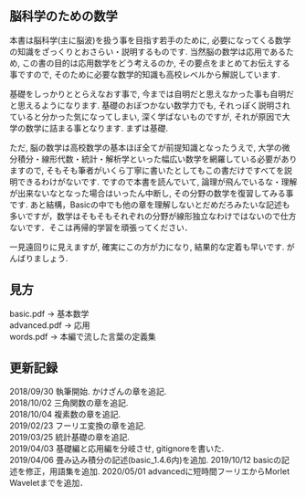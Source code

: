 ## 脳科学のための数学
本書は脳科学(主に脳波)を扱う事を目指す若手のために, 必要になってくる数学の知識をざっくりとおさらい・説明するものです. 当然脳の数学は応用であるため, この書の目的は応用数学をどう考えるのか, その要点をまとめてお伝えする事ですので, そのために必要な数学的知識も高校レベルから解説しています.  
  
基礎をしっかりととらえなおす事で, 今までは自明だと思えなかった事も自明だと思えるようになります. 基礎のおぼつかない数学力でも, それっぽく説明されていると分かった気になってしまい, 深く学ばないものですが, それが原因で大学の数学に詰まる事となります. まずは基礎.   
  
ただ, 脳の数学は高校数学の基本ほぼ全てが前提知識となったうえで, 大学の微分積分・線形代数・統計・解析学といった幅広い数学を網羅している必要がありますので, そもそも筆者がいくら丁寧に書いたとしてもこの書だけですべてを説明できるわけがないです. ですので本書を読んでいて, 論理が飛んでいるな・理解が出来ないなとなった場合はいったん中断し, その分野の数学を復習してみる事です.  あと結構，Basicの中でも他の章を理解しないとだめだろみたいな記述も多いですが，数学はそもそもそれぞれの分野が線形独立なわけではないので仕方ないです．そこは再帰的学習を頑張ってください．
  
一見遠回りに見えますが, 確実にこの方が力になり, 結果的な定着も早いです. がんばりましょう.  
  

## 見方
basic.pdf -> 基本数学  
advanced.pdf -> 応用  
words.pdf -> 本編で流した言葉の定義集  

## 更新記録
2018/09/30 執筆開始. かけざんの章を追記.  
2018/10/02 三角関数の章を追記.  
2018/10/04 複素数の章を追記.  
2019/02/23 フーリエ変換の章を追記.  
2019/03/25 統計基礎の章を追記.  
2019/04/03 基礎編と応用編を分岐させ, gitignoreを書いた.  
2019/04/06 畳み込み積分の記述(basic_1.4.6内)を追加.
2019/10/12 basicの記述を修正，用語集を追加.
2020/05/01 advancedに短時間フーリエからMorlet Waveletまでを追加．
